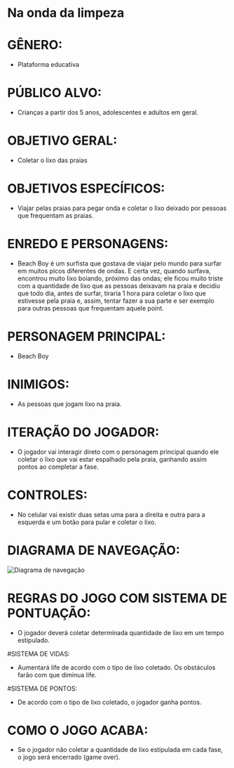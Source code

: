 # Na onda da limpeza 

# GÊNERO:
- Plataforma educativa

# PÚBLICO ALVO:
- Crianças a partir dos 5 anos, adolescentes e adultos em geral.

# OBJETIVO GERAL:
- Coletar o lixo das praias

# OBJETIVOS ESPECÍFICOS:
- Viajar pelas praias para pegar onda e coletar o lixo deixado por pessoas que frequentam as praias.

# ENREDO E PERSONAGENS:
- Beach Boy é um surfista que gostava de viajar pelo mundo para surfar em muitos picos diferentes de ondas. E certa vez, quando surfava, encontrou muito lixo boiando, próximo das ondas; ele ficou muito triste com a quantidade de lixo que as pessoas deixavam na praia e decidiu que todo dia, antes de surfar, tiraria 1 hora para coletar o lixo que estivesse pela praia e, assim, tentar fazer a sua parte e ser exemplo para outras pessoas que frequentam aquele point.  

# PERSONAGEM PRINCIPAL:
- Beach Boy

# INIMIGOS:
- As pessoas que jogam lixo na praia.

# ITERAÇÃO DO JOGADOR:
- O jogador vai interagir direto com o personagem principal quando ele coletar o lixo que vai estar espalhado pela praia, ganhando assim pontos ao completar a fase.

# CONTROLES:
- No celular vai existir duas setas uma para a direita e outra para a esquerda e um botão para pular e coletar o lixo. 

# DIAGRAMA DE NAVEGAÇÃO:
![Diagrama de navegação](https://user-images.githubusercontent.com/53848638/64136723-1c190380-cdca-11e9-9354-1df03ddabbf6.JPG)

# REGRAS DO JOGO COM SISTEMA DE PONTUAÇÃO:
- O jogador deverá coletar determinada quantidade de lixo em um tempo estipulado. 

#SISTEMA DE VIDAS:
- Aumentará life de acordo com o tipo de lixo coletado. Os obstáculos farão com que diminua life. 

#SISTEMA DE PONTOS:
- De acordo com o tipo de lixo coletado, o jogador ganha pontos. 

# COMO O JOGO ACABA:
- Se o jogador não coletar a quantidade de lixo estipulada em cada fase, o jogo será encerrado (game over).




